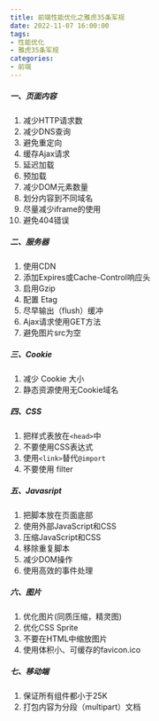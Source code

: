 ```yaml
---
title: 前端性能优化之雅虎35条军规
date: 2022-11-07 16:00:00
tags:
- 性能优化
- 雅虎35条军规
categories: 
- 前端
---
```


<h5 >一、页面内容</h5>
<ol>
<li style='font-size:14px'>减少HTTP请求数</li>
<li style='font-size:14px'>减少DNS查询</li>
<li style='font-size:14px'>避免重定向</li>
<li style='font-size:14px'>缓存Ajax请求</li>
<li style='font-size:14px'>延迟加载</li>
<li style='font-size:14px'>预加载</li>
<li style='font-size:14px'>减少DOM元素数量</li>
<li style='font-size:14px'>划分内容到不同域名</li>
<li style='font-size:14px'>尽量减少iframe的使用</li>
<li style='font-size:14px'>避免404错误</li>
</ol>
<!--more-->


<h5 >二、服务器</h5>
<ol>
<li style='font-size:14px'>使用CDN</li>
<li style='font-size:14px'>添加Expires或Cache-Control响应头</li>
<li style='font-size:14px'>启用Gzip</li>
<li style='font-size:14px'>配置 Etag</li>
<li style='font-size:14px'>尽早输出（flush）缓冲</li>
<li style='font-size:14px'>Ajax请求使用GET方法</li>
<li style='font-size:14px'>避免图片src为空</li>
</ol>


<h5 >三、Cookie</h5>
<ol>
<li style='font-size:14px'>减少 Cookie 大小</li>
<li style='font-size:14px'>静态资源使用无Cookie域名</li>
</ol>


<h5>四、CSS</h5>
<ol>
<li style='font-size:14px'>把样式表放在<code>&lt;head&gt;</code>中</li>
<li style='font-size:14px'>不要使用CSS表达式</li>
<li style='font-size:14px'>使用<code>&lt;link&gt;</code>替代<code>@import</code></li>
<li style='font-size:14px'>不要使用 filter</li>
</ol>

<h5>五、Javasript</h5>
<ol>
<li style='font-size:14px'>把脚本放在页面底部</li>
<li style='font-size:14px'>使用外部JavaScript和CSS</li>
<li style='font-size:14px'>压缩JavaScript和CSS</li>
<li style='font-size:14px'>移除重复脚本</li>
<li style='font-size:14px'>减少DOM操作</li>
<li style='font-size:14px'>使用高效的事件处理</li>
</ol>

<h5>六、图片</h5>
<ol>
<li style='font-size:14px'>优化图片(同质压缩，精灵图)</li>
<li style='font-size:14px'>优化CSS Sprite</li>
<li style='font-size:14px'>不要在HTML中缩放图片</li>
<li style='font-size:14px'>使用体积小、可缓存的favicon.ico</li>
</ol>

<h5>七、移动端</h5>
<ol>
<li style='font-size:14px'>保证所有组件都小于25K</li>
<li style='font-size:14px'>打包内容为分段（multipart）文档</li>
</ol>

